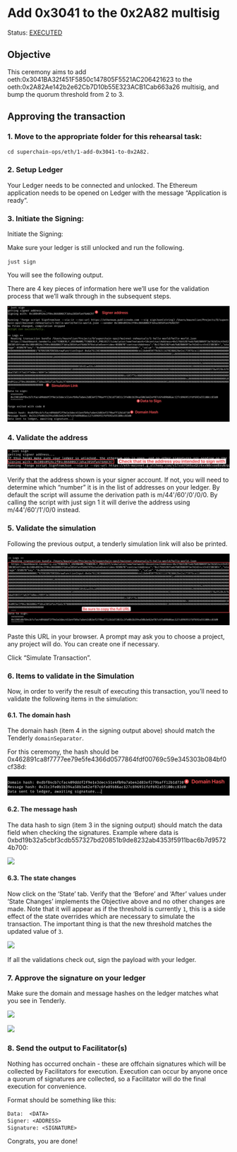 # Add 0x3041 to the 0x2A82 multisig

Status: [EXECUTED](https://optimistic.etherscan.io/tx/0xa0c510a0e82cbd8612634beb71509c0423a0c91cd3f3065535631055318ec888)

## Objective

This ceremony aims to add
oeth:0x3041BA32f451F5850c147805F5521AC206421623 to the
oeth:0x2A82Ae142b2e62Cb7D10b55E323ACB1Cab663a26 multisig, and bump the
quorum threshold from 2 to 3.

## Approving the transaction

### 1. Move to the appropriate folder for this rehearsal task:

```
cd superchain-ops/eth/1-add-0x3041-to-0x2A82.
```

### 2. Setup Ledger

Your Ledger needs to be connected and unlocked. The Ethereum
application needs to be opened on Ledger with the message “Application
is ready”.

### 3. Initiate the Signing:

Initiate the Signing:


Make sure your ledger is still unlocked and run the following.

``just sign``

You will see the following output.

There are 4 key pieces of information here we’ll use for the
validation process that we’ll walk through in the subsequent steps.

![](../../../images/signing-output.jpg)

### 4. Validate the address

![](../../../images/signing-with.jpg)

Verify that the address shown is your signer account. If not, you will
need to determine which “number” it is in the list of addresses on
your ledger. By default the script will assume the derivation path is
m/44'/60'/0'/0/0. By calling the script with just sign 1 it will
derive the address using m/44'/60'/1'/0/0 instead.

### 5. Validate the simulation

Following the previous output, a tenderly simulation link will also be
printed.

![](../../../images/tenderly-url.jpg)

Paste this URL in your browser. A prompt may ask you to choose a
project, any project will do. You can create one if necessary.

Click “Simulate Transaction”.

### 6. Items to validate in the Simulation

Now, in order to verify the result of executing this transaction,
you’ll need to validate the following items in the simulation:

#### 6.1. The domain hash

The domain hash (item 4 in the signing output above) should match the Tenderly `domainSeparator`.

For this ceremony, the hash should be 0x462891ca8f7777ee79e5fe4366d0577864fdf00769c59e345303b084bf0cf38d:

![](./images/domain-hash.png)

#### 6.2. The message hash

The data hash to sign (item 3 in the signing output) should match the
data field when checking the signatures. Example where data is
0xbd19b32a5cbf3cdb557327bd20851b9de8232ab4353f5911bac6b7d95724b700:

![](./images/message-hash.png)

#### 6.3. The state changes

Now click on the ‘State’ tab. Verify that the ‘Before’ and ‘After’
values under ‘State Changes’ implements the Objective above and no
other changes are made. Note that it will appear as if the threshold is currently `1`, this is a side effect of the state overrides which are necessary to simulate the transaction. The important thing is that the new threshold matches the updated value of `3`.

![](./images/state-diff.png)

If all the validations check out, sign the payload with your ledger.

### 7. Approve the signature on your ledger

Make sure the domain and message hashes on the ledger matches what you
see in Tenderly.

![](./images/ledger-domain-hash.jpg)

![](./images/ledger-message-hash.jpg)


### 8. Send the output to Facilitator(s)

Nothing has occurred onchain - these are offchain signatures which
will be collected by Facilitators for execution. Execution can occur
by anyone once a quorum of signatures are collected, so a Facilitator
will do the final execution for convenience.

Format should be something like this:

```
Data:  <DATA>
Signer: <ADDRESS>
Signature: <SIGNATURE>
```

Congrats, you are done!

